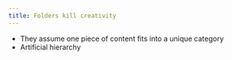 ```yaml
---
title: Folders kill creativity
---
```


- They assume one piece of content fits into a unique category
- Artificial hierarchy
